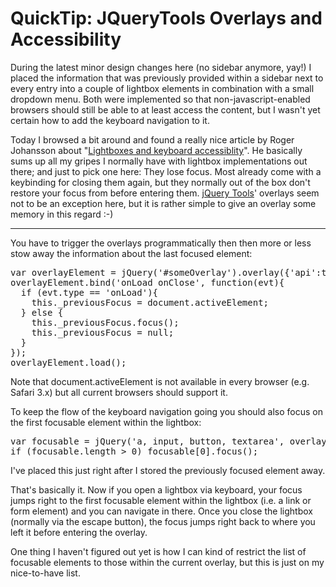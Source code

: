 # QuickTip: JQueryTools Overlays and Accessibility

During the latest minor design changes here (no sidebar anymore, yay!) I placed the information that was previously provided within a sidebar next to every entry into a couple of lightbox elements in combination with a small dropdown menu. Both were implemented so that non-javascript-enabled browsers should still be able to at least access the content, but I wasn't yet certain how to add the keyboard navigation to it.

Today I browsed a bit around and found a really nice article by Roger Johansson about &quot;<a href="http://www.456bereastreet.com/archive/200910/lightboxes_and_keyboard_accessibility/">Lightboxes and keyboard accessiblity</a>&quot;. He basically sums up all my gripes I normally have with lightbox implementations out there; and just to pick one here: They lose focus. Most already come with a keybinding for closing them again, but they normally out of the box don&#39;t restore your focus from before entering them.&nbsp;<a href="http://flowplayer.org/tools/index.html">jQuery Tools</a>&#39; overlays seem not to be an exception here, but it is rather simple to give an overlay some memory in this regard :-)

---------

You have to trigger the overlays programmatically then then more or less stow away the information about the last focused element:

<pre class="code">var overlayElement = jQuery(&#39;#someOverlay&#39;).overlay({&#39;api&#39;:true&#39;});
overlayElement.bind(&#39;onLoad onClose&#39;, function(evt){
  if (evt.type == &#39;onLoad&#39;){
    this._previousFocus = document.activeElement;
  } else {
    this._previousFocus.focus();
    this._previousFocus = null;
  }
});
overlayElement.load();</pre>

Note that document.activeElement is not available in every browser (e.g. Safari 3.x) but all current browsers should support it.

To keep the flow of the keyboard navigation going you should also focus on the first focusable element within the lightbox:

<pre class="code">var focusable = jQuery(&#39;a, input, button, textarea&#39;, overlayElement);
if (focusable.length &gt; 0) focusable[0].focus();</pre>

I&#39;ve placed this just right after I stored the previously focused element away.

That&#39;s basically it. Now if you open a lightbox via keyboard, your focus jumps right to the first focusable element within the lightbox (i.e. a link or form element) and you can navigate in there. Once you close the lightbox (normally via the escape button), the focus jumps right back to where you left it before entering the overlay.

One thing I haven&#39;t figured out yet is how I can kind of restrict the list of focusable elements to those within the current overlay, but this is just on my nice-to-have list.
